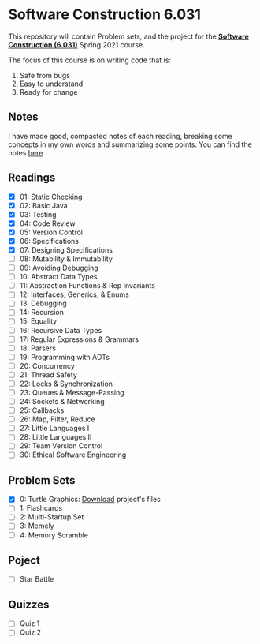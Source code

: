 # Software Construction 6.031

This repository will contain Problem sets, and the project for the **[Software Construction (6.031)](https://web.mit.edu/6.031/www/sp21/)** Spring 2021 course. 

The focus of this course is on writing code that is:
1. Safe from bugs
2. Easy to understand
3. Ready for change

## Notes

I have made good, compacted notes of each reading, breaking some concepts in my own words and summarizing some points. You can find the notes [here](https://github.com/HsHs-dev/MIT-Software-Construction-6.031/blob/main/NOTES.md).

## Readings

- [x] 01: Static Checking
- [x] 02: Basic Java
- [x] 03: Testing
- [x] 04: Code Review
- [x] 05: Version Control
- [x] 06: Specifications
- [x] 07: Designing Specifications
- [ ] 08: Mutability & Immutability
- [ ] 09: Avoiding Debugging
- [ ] 10: Abstract Data Types
- [ ] 11: Abstraction Functions & Rep Invariants
- [ ] 12: Interfaces, Generics, & Enums
- [ ] 13: Debugging
- [ ] 14: Recursion
- [ ] 15: Equality
- [ ] 16: Recursive Data Types
- [ ] 17: Regular Expressions & Grammars
- [ ] 18: Parsers
- [ ] 19: Programming with ADTs
- [ ] 20: Concurrency
- [ ] 21: Thread Safety
- [ ] 22: Locks & Synchronization
- [ ] 23: Queues & Message-Passing
- [ ] 24: Sockets & Networking
- [ ] 25: Callbacks
- [ ] 26: Map, Filter, Reduce
- [ ] 27: Little Languages I
- [ ] 28: Little Languages II
- [ ] 29: Team Version Control
- [ ] 30: Ethical Software Engineering

## Problem Sets

- [x] 0: Turtle Graphics: [Download](https://ocw.mit.edu/ans7870/6/6.005/s16/psets/ps0/ps0.zip) project's files
- [ ] 1: Flashcards
- [ ] 2: Multi-Startup Set
- [ ] 3: Memely
- [ ] 4: Memory Scramble

## Poject

- [ ] Star Battle

## Quizzes

- [ ] Quiz 1
- [ ] Quiz 2

